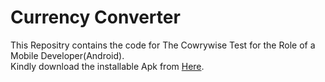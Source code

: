 # Currency Converter
This Repositry contains the code for The Cowrywise  Test  for the Role of a Mobile Developer(Android). <br/> Kindly download the installable Apk from [Here](https://drive.google.com/file/d/19ogfDLFWaVJ5ZqT4PpZl5an4JrszUPOH/view?usp=sharing).



